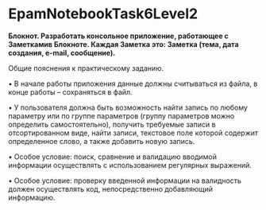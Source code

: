 # EpamNotebookTask6Level2

**Блокнот. Разработать консольное приложение, работающее с Заметкамив Блокноте. Каждая Заметка это: Заметка (тема, дата создания, e-mail, сообщение).**

Общие пояснения к практическому заданию.

• В начале работы приложения данные должны считываться из файла, в конце
работы – сохраняться в файл.

• У пользователя должна быть возможность найти запись по любому параметру 
или по группе параметров (группу параметров можно определить 
самостоятельно), получить требуемые записи в отсортированном виде, найти 
записи, текстовое поле которой содержит определенное слово, а также 
добавить новую запись.

• Особое условие: поиск, сравнение и валидацию вводимой информации 
осуществлять с использованием регулярных выражений.

• Особое условие: проверку введенной информации на валидность должен 
осуществлять код, непосредственно добавляющий информацию.

